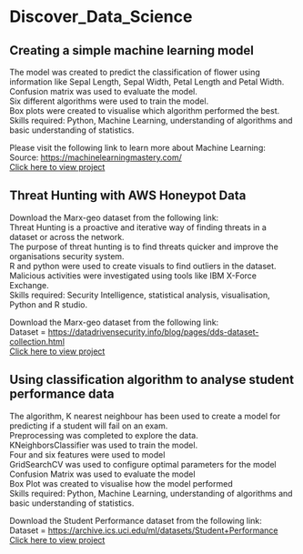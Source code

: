 # Discover_Data_Science
<!--Faatimah's Data Science Projects -->
## Creating a simple machine learning model
The model was created to predict the classification of flower using information like Sepal Length, Sepal Width, Petal Length and Petal Width. <br>
Confusion matrix was used to evaluate the model. <br>
Six different algorithms were used to train the model. <br>
Box plots were created to visualise which algorithm performed the best. <br>
Skills required: Python, Machine Learning, understanding of algorithms and basic understanding of statistics. <br>

Please visit the following link to learn more about Machine Learning:  <br>
Source: https://machinelearningmastery.com/  <br>
[Click here to view project](https://github.com/FaatimahM1998/SimpleMachineLearningModel.git) <br>


## Threat Hunting with AWS Honeypot Data
Download the Marx-geo dataset from the following link: <br>
Threat Hunting is a proactive and iterative way of finding threats in a dataset or across the network. <br> 
The purpose of threat hunting is to find threats quicker and improve the organisations security system. <br>
R and python were used to create visuals to find outliers in the dataset. <br>
Malicious activities were investigated using tools like IBM X-Force Exchange. <br>
Skills required: Security Intelligence, statistical analysis, visualisation, Python and R studio. <br>

Download the Marx-geo dataset from the following link: <br>
Dataset = https://datadrivensecurity.info/blog/pages/dds-dataset-collection.html <br>
[Click here to view project](https://github.com/FaatimahM1998/ThreatHuntingProject.git) <br>

<!-- ![](https://github.com/FaatimahM1998/Discover_DataScience/blob/main/ThreatHuntingProject.PNG) -->

## Using classification algorithm to analyse student performance data

The algorithm, K nearest neighbour has been used to create a model for predicting if a student will fail on an exam. <br>
Preprocessing was completed to explore the data. <br>
KNeighborsClassifier was used to train the model. <br> 
Four and six features were used to model <br>
GridSearchCV was used to configure optimal parameters for the model <br>
Confusion Matrix was used to evaluate the model <br>
Box Plot was created to visualise how the model performed <br>
Skills required: Python, Machine Learning, understanding of algorithms and basic understanding of statistics.

Download the Student Performance dataset from the following link: <br>
Dataset = https://archive.ics.uci.edu/ml/datasets/Student+Performance <br>
[Click here to view project](https://github.com/FaatimahM1998/PredictingFailure.git) <br>

<!--![](https://github.com/FaatimahM1998/Discover_DataScience/blob/main/KNN.PNG) -->
